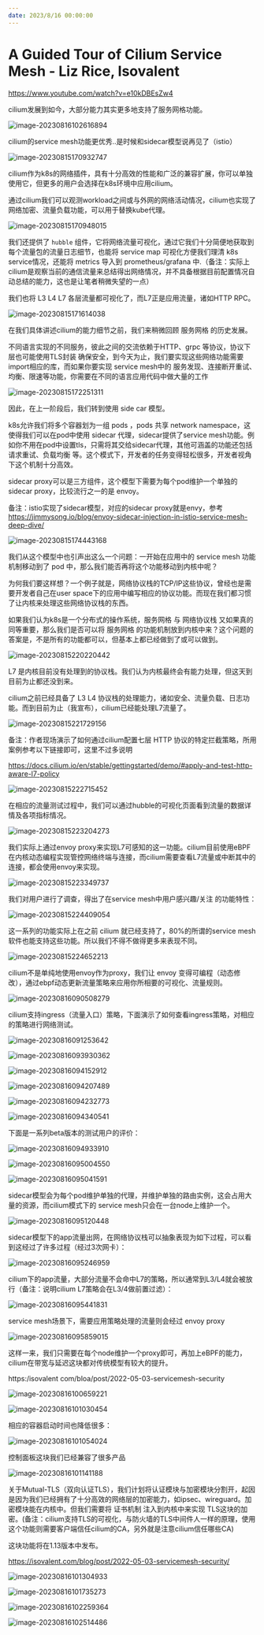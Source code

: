 ```yaml
---
date: 2023/8/16 00:00:00
---
```


# A Guided Tour of Cilium Service Mesh - Liz Rice, Isovalent

https://www.youtube.com/watch?v=e10kDBEsZw4

cilium发展到如今，大部分能力其实更多地支持了服务网格功能。

![image-20230816102616894](cilium服务网格之旅(译)/7.png)

cilium的service mesh功能更优秀..是时候和sidecar模型说再见了（istio）

![image-20230815170932747](cilium服务网格之旅(译)/11.png)

cilium作为k8s的网络插件，具有十分高效的性能和广泛的兼容扩展，你可以单独使用它，但更多的用户会选择在k8s环境中应用cilium。

通过cilium我们可以观测workload之间或与外网的网络活动情况，cilium也实现了网络加密、流量负载功能，可以用于替换kube代理。

![image-20230815170948015](cilium服务网格之旅(译)/17.png)

我们还提供了 `hubble` 组件，它将网络流量可视化，通过它我们十分简便地获取到每个流量包的流量日志细节，也能将 service map 可视化方便我们理清 k8s service情况，还能将 metrics 导入到 prometheus/grafana 中.（备注：实际上cilium是观察当前的通信流量来总结得出网络情况，并不具备根据目前配置情况自动总结的能力，这也是让笔者稍微失望的一点）

我们也将 L3 L4 L7 各层流量都可视化了，而L7正是应用流量，诸如HTTP RPC。

![image-20230815171614038](cilium服务网格之旅(译)/25.png)

在我们具体讲述cilium的能力细节之前，我们来稍微回顾 服务网格 的历史发展。

不同语言实现的不同服务，彼此之间的交流依赖于HTTP、grpc 等协议，协议下层也可能使用TLS封装 确保安全，到今天为止，我们要实现这些网络功能需要import相应的库，而如果你要实现 service mesh中的 服务发现、连接断开重试、均衡、限速等功能，你需要在不同的语言应用代码中做大量的工作

![image-20230815172251311](cilium服务网格之旅(译)/31.png)

因此，在上一阶段后，我们转到使用 side car 模型。

k8s允许我们将多个容器划为一组 pods ，pods 共享 network namespace，这使得我们可以在pod中使用 sidecar 代理，sidecar提供了service mesh功能。例如你不用在pod中设置tls，只需将其交给sidecar代理，其他可涵盖的功能还包括 请求重试、负载均衡 等。这个模式下，开发者的任务变得轻松很多，开发者视角下这个机制十分高效。

sidecar proxy可以是三方组件，这个模型下需要为每个pod维护一个单独的sidecar proxy，比较流行之一的是 envoy。

备注：istio实现了sidecar模型，对应的sidecar proxy就是envy，参考 https://jimmysong.io/blog/envoy-sidecar-injection-in-istio-service-mesh-deep-dive/

![image-20230815174443168](cilium服务网格之旅(译)/41.png)

我们从这个模型中也引声出这么一个问题：一开始在应用中的 service mesh 功能机制移动到了 pod 中，那么我们能否再将这个功能移动到内核中呢？

为何我们要这样想？一个例子就是，网络协议栈的TCP/IP这些协议，曾经也是需要开发者自己在user space下的应用中编写相应的协议功能。而现在我们都习惯了让内核来处理这些网络协议栈的东西。

如果我们认为k8s是一个分布式的操作系统，服务网格 与 网络协议栈 又如果真的同等重要，那么我们是否可以将 服务网格 的功能机制放到内核中来？这个问题的答案是，不是所有的功能都可以，但基本上都已经做到了或可以做到。

![image-20230815220220442](cilium服务网格之旅(译)/51.png)

L7 是内核目前没有处理到的协议栈。我们认为内核最终会有能力处理，但这天到目前为止都还没到来。

cilium之前已经具备了 L3 L4 协议栈的处理能力，诸如安全、流量负载、日志功能。而到目前为止（我宣布），cilium已经能处理L7流量了。

![image-20230815221729156](cilium服务网格之旅(译)/57.png)

备注：作者现场演示了如何通过cilium配置七层 HTTP 协议的特定拦截策略，所用案例参考以下链接即可，这里不过多说明

  https://docs.cilium.io/en/stable/gettingstarted/demo/#apply-and-test-http-aware-l7-policy

![image-20230815222715452](cilium服务网格之旅(译)/63.png)

在相应的流量测试过程中，我们可以通过hubble的可视化页面看到流量的数据详情及各项指标情况。

![image-20230815223204273](cilium服务网格之旅(译)/67.png)

我们实际上通过envoy proxy来实现L7可感知的这一功能。cilium目前使用eBPF在内核动态编程实现管控网络终端与连接，而cilium需要查看L7流量或中断其中的连接，都会使用envoy来实现。

![image-20230815223349737](cilium服务网格之旅(译)/71.png)

我们对用户进行了调查，得出了在service mesh中用户感兴趣/关注 的功能特性：

![image-20230815224409054](cilium服务网格之旅(译)/75.png)

这一系列的功能实际上在之前 cilium 就已经支持了，80%的所谓的service mesh软件也能支持这些功能。所以我们不得不做得更多来表现不同。

![image-20230815224652213](cilium服务网格之旅(译)/79.png)

cilium不是单纯地使用envoy作为proxy，我们让 envoy 变得可编程（动态修改），通过ebpf动态更新流量策略来应用你所相要的可视化、流量规则。

![image-20230816090508279](cilium服务网格之旅(译)/83.png)

cilium支持ingress（流量入口）策略，下面演示了如何查看ingress策略，对相应的策略进行网络测试。

![image-20230816091253642](cilium服务网格之旅(译)/87.png)

![image-20230816093930362](cilium服务网格之旅(译)/89.png)

![image-20230816094152912](cilium服务网格之旅(译)/91.png)

![image-20230816094207489](cilium服务网格之旅(译)/93.png)

![image-20230816094232773](cilium服务网格之旅(译)/95.png)

![image-20230816094340541](cilium服务网格之旅(译)/97.png)

下面是一系列beta版本的测试用户的评价：

![image-20230816094933910](cilium服务网格之旅(译)/101.png)

![image-20230816095004550](cilium服务网格之旅(译)/103.png)

![image-20230816095041591](cilium服务网格之旅(译)/105.png)

sidecar模型会为每个pod维护单独的代理，并维护单独的路由实例，这会占用大量的资源，而cilium模式下的 service mesh只会在一台node上维护一个。

![image-20230816095120448](cilium服务网格之旅(译)/109.png)

sidecar模型下的app流量出网，在网络协议栈可以抽象表现为如下过程，可以看到这经过了许多过程（经过3次网卡）：

![image-20230816095246959](cilium服务网格之旅(译)/113.png)

cilium下的app流量，大部分流量不会命中L7的策略，所以通常到L3/L4就会被放行（备注：说明cilium L7策略会在L3/4做前置过滤）：

![image-20230816095441831](cilium服务网格之旅(译)/117.png)

service mesh场景下，需要应用策略处理的流量则会经过 envoy proxy

![image-20230816095859015](cilium服务网格之旅(译)/121.png)

这样一来，我们只需要在每个node维护一个proxy即可，再加上eBPF的能力，cilium在带宽与延迟这块都对传统模型有较大的提升。

https:/isovalent com/bloa/post/2022-05-03-servicemesh-security

![image-20230816100659221](cilium服务网格之旅(译)/127.png)

![image-20230816101030454](cilium服务网格之旅(译)/129.png)

相应的容器启动时间也降低很多：

![image-20230816101054024](cilium服务网格之旅(译)/133.png)

控制面板这块我们已经兼容了很多产品

![image-20230816101141188](cilium服务网格之旅(译)/137.png)

关于Mutual-TLS（双向认证TLS），我们计划将认证模块与加密模块分割开，起因是因为我们已经拥有了十分高效的网络层的加密能力，如ipsec、wireguard。加密模块能在内核中。但我们需要将 证书机制 注入到内核中来实现 TLS这块的加密。(备注：cilium支持TLS的可视化，与防火墙的TLS中间件人一样的原理，使用这个功能则需要客户端信任cilium的CA，另外就是注意cilium信任哪些CA)

这块功能将在1.13版本中发布。

https://isovalent.com/blog/post/2022-05-03-servicemesh-security/

![image-20230816101304933](cilium服务网格之旅(译)/145.png)

![image-20230816101735273](cilium服务网格之旅(译)/147.png)

![image-20230816102259364](cilium服务网格之旅(译)/149.png)

![image-20230816102514486](cilium服务网格之旅(译)/151.png)